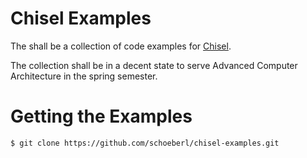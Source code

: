 Chisel Examples
===============

The shall be a collection of code examples for [Chisel](https://github.com/ucb-bar/chisel).

The collection shall be in a decent state to serve Advanced Computer Architecture
in the spring semester.

Getting the Examples
====================

    $ git clone https://github.com/schoeberl/chisel-examples.git
